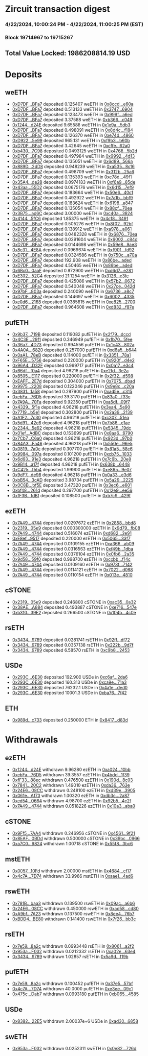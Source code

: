 # Zircuit transaction digest
### 4/22/2024, 10:00:24 PM - 4/22/2024, 11:00:25 PM (EST)
### Block 19714967 to 19715267

## Total Value Locked: 1986208814.19 USD

# Deposits
## weETH
- [0xD7DF...BFa7](https://etherscan.io/address/0xD7DF7E085214743530afF339aFC420c7c720BFa7) deposited 0.125407 weETH in [0x8ccd...e60a](https://etherscan.io/tx/0xD7DF7E085214743530afF339aFC420c7c720BFa7)
- [0xD7DF...BFa7](https://etherscan.io/address/0xD7DF7E085214743530afF339aFC420c7c720BFa7) deposited 0.513133 weETH in [0x3747...6904](https://etherscan.io/tx/0xD7DF7E085214743530afF339aFC420c7c720BFa7)
- [0xD7DF...BFa7](https://etherscan.io/address/0xD7DF7E085214743530afF339aFC420c7c720BFa7) deposited 0.123473 weETH in [0x999f...a6ed](https://etherscan.io/tx/0xD7DF7E085214743530afF339aFC420c7c720BFa7)
- [0xD7DF...BFa7](https://etherscan.io/address/0xD7DF7E085214743530afF339aFC420c7c720BFa7) deposited 3.37588 weETH in [0xb366...c049](https://etherscan.io/tx/0xD7DF7E085214743530afF339aFC420c7c720BFa7)
- [0x1244...d24E](https://etherscan.io/address/0x1244d96845D94B3d1A550110A5C97Ef018F4d24E) deposited 9.65588 weETH in [0x1e9a...5db3](https://etherscan.io/tx/0x1244d96845D94B3d1A550110A5C97Ef018F4d24E)
- [0xD7DF...BFa7](https://etherscan.io/address/0xD7DF7E085214743530afF339aFC420c7c720BFa7) deposited 0.498091 weETH in [0x8d4c...f184](https://etherscan.io/tx/0xD7DF7E085214743530afF339aFC420c7c720BFa7)
- [0xD7DF...BFa7](https://etherscan.io/address/0xD7DF7E085214743530afF339aFC420c7c720BFa7) deposited 0.126370 weETH in [0xe74d...4860](https://etherscan.io/tx/0xD7DF7E085214743530afF339aFC420c7c720BFa7)
- [0xD922...5e99](https://etherscan.io/address/0xD92293dACa6bBeD57F8cb6D498B48eA93e035e99) deposited 965.131 weETH in [0xf9b3...b60b](https://etherscan.io/tx/0xD92293dACa6bBeD57F8cb6D498B48eA93e035e99)
- [0xD7DF...BFa7](https://etherscan.io/address/0xD7DF7E085214743530afF339aFC420c7c720BFa7) deposited 3.42645 weETH in [0xcffe...62a0](https://etherscan.io/tx/0xD7DF7E085214743530afF339aFC420c7c720BFa7)
- [0xb430...7C98](https://etherscan.io/address/0xb430Ed4444F0C8dF64eBe8768208f885FC827C98) deposited 0.0493125 weETH in [0x4768...5b2d](https://etherscan.io/tx/0xb430Ed4444F0C8dF64eBe8768208f885FC827C98)
- [0xD7DF...BFa7](https://etherscan.io/address/0xD7DF7E085214743530afF339aFC420c7c720BFa7) deposited 0.497984 weETH in [0x9992...4d13](https://etherscan.io/tx/0xD7DF7E085214743530afF339aFC420c7c720BFa7)
- [0xD7DF...BFa7](https://etherscan.io/address/0xD7DF7E085214743530afF339aFC420c7c720BFa7) deposited 0.135051 weETH in [0x6d89...566a](https://etherscan.io/tx/0xD7DF7E085214743530afF339aFC420c7c720BFa7)
- [0x889D...2dD8](https://etherscan.io/address/0x889D978aFFaBd1b961Da5e002792366b62C02dD8) deposited 0.948239 weETH in [0xa535...8c16](https://etherscan.io/tx/0x889D978aFFaBd1b961Da5e002792366b62C02dD8)
- [0xD7DF...BFa7](https://etherscan.io/address/0xD7DF7E085214743530afF339aFC420c7c720BFa7) deposited 0.498709 weETH in [0x312b...25a6](https://etherscan.io/tx/0xD7DF7E085214743530afF339aFC420c7c720BFa7)
- [0xD7DF...BFa7](https://etherscan.io/address/0xD7DF7E085214743530afF339aFC420c7c720BFa7) deposited 0.135393 weETH in [0xc78d...49f1](https://etherscan.io/tx/0xD7DF7E085214743530afF339aFC420c7c720BFa7)
- [0x35A4...de28](https://etherscan.io/address/0x35A48e0520c708f67Dd1896e6eb7a4768e41de28) deposited 0.0974183 weETH in [0xf6a9...85de](https://etherscan.io/tx/0x35A48e0520c708f67Dd1896e6eb7a4768e41de28)
- [0x43aa...55D2](https://etherscan.io/address/0x43aa366Ca7Da1806fa84F016Bda8a986739F55D2) deposited 0.0675176 weETH in [0x6d15...7ef9](https://etherscan.io/tx/0x43aa366Ca7Da1806fa84F016Bda8a986739F55D2)
- [0xD7DF...BFa7](https://etherscan.io/address/0xD7DF7E085214743530afF339aFC420c7c720BFa7) deposited 0.183664 weETH in [0x50e6...40c1](https://etherscan.io/tx/0xD7DF7E085214743530afF339aFC420c7c720BFa7)
- [0xD7DF...BFa7](https://etherscan.io/address/0xD7DF7E085214743530afF339aFC420c7c720BFa7) deposited 0.492922 weETH in [0x7a1b...bbf9](https://etherscan.io/tx/0xD7DF7E085214743530afF339aFC420c7c720BFa7)
- [0xD7DF...BFa7](https://etherscan.io/address/0xD7DF7E085214743530afF339aFC420c7c720BFa7) deposited 0.183624 weETH in [0x6198...a847](https://etherscan.io/tx/0xD7DF7E085214743530afF339aFC420c7c720BFa7)
- [0xD7DF...BFa7](https://etherscan.io/address/0xD7DF7E085214743530afF339aFC420c7c720BFa7) deposited 0.135054 weETH in [0x88cf...70ea](https://etherscan.io/tx/0xD7DF7E085214743530afF339aFC420c7c720BFa7)
- [0x3B75...ad6C](https://etherscan.io/address/0x3B7558b32040628a1D00825e76036C164EC0ad6C) deposited 3.00000 weETH in [0xc40a...3824](https://etherscan.io/tx/0x3B7558b32040628a1D00825e76036C164EC0ad6C)
- [0x4144...5fC6](https://etherscan.io/address/0x41443f0F6CB365fAfFf4D10F17d45dB34F9F5fC6) deposited 1.85375 weETH in [0x4c18...3491](https://etherscan.io/tx/0x41443f0F6CB365fAfFf4D10F17d45dB34F9F5fC6)
- [0xD7DF...BFa7](https://etherscan.io/address/0xD7DF7E085214743530afF339aFC420c7c720BFa7) deposited 0.505276 weETH in [0x8f02...92bf](https://etherscan.io/tx/0xD7DF7E085214743530afF339aFC420c7c720BFa7)
- [0xD7DF...BFa7](https://etherscan.io/address/0xD7DF7E085214743530afF339aFC420c7c720BFa7) deposited 0.138912 weETH in [0xa978...a061](https://etherscan.io/tx/0xD7DF7E085214743530afF339aFC420c7c720BFa7)
- [0xD7DF...BFa7](https://etherscan.io/address/0xD7DF7E085214743530afF339aFC420c7c720BFa7) deposited 0.0482328 weETH in [0x6876...70ea](https://etherscan.io/tx/0xD7DF7E085214743530afF339aFC420c7c720BFa7)
- [0xD7DF...BFa7](https://etherscan.io/address/0xD7DF7E085214743530afF339aFC420c7c720BFa7) deposited 0.0291604 weETH in [0x6002...c84d](https://etherscan.io/tx/0xD7DF7E085214743530afF339aFC420c7c720BFa7)
- [0xD7DF...BFa7](https://etherscan.io/address/0xD7DF7E085214743530afF339aFC420c7c720BFa7) deposited 0.0144698 weETH in [0x59e8...9ae3](https://etherscan.io/tx/0xD7DF7E085214743530afF339aFC420c7c720BFa7)
- [0x8c31...4E8A](https://etherscan.io/address/0x8c31c1edb75467350248fFf437f049A8a29C4E8A) deposited 0.0969674 weETH in [0xf901...fd92](https://etherscan.io/tx/0x8c31c1edb75467350248fFf437f049A8a29C4E8A)
- [0xD7DF...BFa7](https://etherscan.io/address/0xD7DF7E085214743530afF339aFC420c7c720BFa7) deposited 0.0324586 weETH in [0x750c...a70a](https://etherscan.io/tx/0xD7DF7E085214743530afF339aFC420c7c720BFa7)
- [0xD7DF...BFa7](https://etherscan.io/address/0xD7DF7E085214743530afF339aFC420c7c720BFa7) deposited 192.908 weETH in [0x86be...aded](https://etherscan.io/tx/0xD7DF7E085214743530afF339aFC420c7c720BFa7)
- [0xD7DF...BFa7](https://etherscan.io/address/0xD7DF7E085214743530afF339aFC420c7c720BFa7) deposited 4.50465 weETH in [0x86be...aded](https://etherscan.io/tx/0xD7DF7E085214743530afF339aFC420c7c720BFa7)
- [0x6Bc0...0aaF](https://etherscan.io/address/0x6Bc0F0c2c168388c0BA751825cFc5DBD8DEf0aaF) deposited 0.872900 weETH in [0xd6d7...e281](https://etherscan.io/tx/0x6Bc0F0c2c168388c0BA751825cFc5DBD8DEf0aaF)
- [0xE302...52C4](https://etherscan.io/address/0xE302B0fd3C0DA272dFa99aBd91b69566C63252C4) deposited 21.1254 weETH in [0x3126...e3fe](https://etherscan.io/tx/0xE302B0fd3C0DA272dFa99aBd91b69566C63252C4)
- [0xD7DF...BFa7](https://etherscan.io/address/0xD7DF7E085214743530afF339aFC420c7c720BFa7) deposited 0.425086 weETH in [0x57b2...0672](https://etherscan.io/tx/0xD7DF7E085214743530afF339aFC420c7c720BFa7)
- [0xD7DF...BFa7](https://etherscan.io/address/0xD7DF7E085214743530afF339aFC420c7c720BFa7) deposited 0.540048 weETH in [0x27ce...042d](https://etherscan.io/tx/0xD7DF7E085214743530afF339aFC420c7c720BFa7)
- [0x97bF...803a](https://etherscan.io/address/0x97bF1A16f366007FACB07da02Df72C5E9ED5803a) deposited 0.240090 weETH in [0x6736...a8c7](https://etherscan.io/tx/0x97bF1A16f366007FACB07da02Df72C5E9ED5803a)
- [0xD7DF...BFa7](https://etherscan.io/address/0xD7DF7E085214743530afF339aFC420c7c720BFa7) deposited 0.144697 weETH in [0x6002...4335](https://etherscan.io/tx/0xD7DF7E085214743530afF339aFC420c7c720BFa7)
- [0xe0d6...2168](https://etherscan.io/address/0xe0d60d1D74618af2A7DFEf5FFc6850fe04352168) deposited 0.0385815 weETH in [0xe825...2700](https://etherscan.io/tx/0xe0d60d1D74618af2A7DFEf5FFc6850fe04352168)
- [0xD7DF...BFa7](https://etherscan.io/address/0xD7DF7E085214743530afF339aFC420c7c720BFa7) deposited 0.964608 weETH in [0xd832...f87e](https://etherscan.io/tx/0xD7DF7E085214743530afF339aFC420c7c720BFa7)
## pufETH
- [0x9b37...719B](https://etherscan.io/address/0x9b378d3C3a4575E29c9F4FAe9F6C46268Ba3719B) deposited 0.119082 pufETH in [0x2f79...dccd](https://etherscan.io/tx/0x9b378d3C3a4575E29c9F4FAe9F6C46268Ba3719B)
- [0x4C3E...29f1](https://etherscan.io/address/0x4C3Ef039566313449E1e608320297f5066CE29f1) deposited 0.346949 pufETH in [0x1b70...5fee](https://etherscan.io/tx/0x4C3Ef039566313449E1e608320297f5066CE29f1)
- [0x36a7...4D73](https://etherscan.io/address/0x36a7c400D2492579E1f2ebC2EC3aFF261aB34D73) deposited 0.994556 pufETH in [0x1c43...802a](https://etherscan.io/tx/0x36a7c400D2492579E1f2ebC2EC3aFF261aB34D73)
- [0x4A0A...6820](https://etherscan.io/address/0x4A0A0Df81b29f3Ac65622c4a8FE861B31E7D6820) deposited 0.257000 pufETH in [0xd6a5...b644](https://etherscan.io/tx/0x4A0A0Df81b29f3Ac65622c4a8FE861B31E7D6820)
- [0x0aA1...78eB](https://etherscan.io/address/0x0aA19E9258072B0A4F532c9bCA8D90d15dEf78eB) deposited 0.114000 pufETH in [0x3351...78a1](https://etherscan.io/tx/0x0aA19E9258072B0A4F532c9bCA8D90d15dEf78eB)
- [0xF65E...5756](https://etherscan.io/address/0xF65Edb945247c17e0B0d4462D57023D14C945756) deposited 0.220000 pufETH in [0x920f...d4e2](https://etherscan.io/tx/0xF65Edb945247c17e0B0d4462D57023D14C945756)
- [0x96A4...D32F](https://etherscan.io/address/0x96A4e8e93f2E4ac4eC9722e5310403C794edD32F) deposited 0.999717 pufETH in [0x0a17...e3c4](https://etherscan.io/tx/0x96A4e8e93f2E4ac4eC9722e5310403C794edD32F)
- [0x66df...f0a4](https://etherscan.io/address/0x66df9947950824eF9834b6590F5ad2D98031f0a4) deposited 4.96218 pufETH in [0xe2fd...3e2a](https://etherscan.io/tx/0x66df9947950824eF9834b6590F5ad2D98031f0a4)
- [0x8505...E117](https://etherscan.io/address/0x85056ebf12F9aaff67c98e8C1cAC33700c2aE117) deposited 0.220000 pufETH in [0x2f32...d598](https://etherscan.io/tx/0x85056ebf12F9aaff67c98e8C1cAC33700c2aE117)
- [0xEAFF...2E7d](https://etherscan.io/address/0xEAFFE55eA5e2eeb79806beC564CC02DEb8F92E7d) deposited 0.304000 pufETH in [0x7075...dbad](https://etherscan.io/tx/0xEAFFE55eA5e2eeb79806beC564CC02DEb8F92E7d)
- [0x9975...2208](https://etherscan.io/address/0x9975ad2B2035Aa176068152f58Fde6a93AA92208) deposited 0.122046 pufETH in [0x9e8c...c20a](https://etherscan.io/tx/0x9975ad2B2035Aa176068152f58Fde6a93AA92208)
- [0x3831...1a58](https://etherscan.io/address/0x3831E229499739E72cfa8E9535d4D53a80dd1a58) deposited 0.287900 pufETH in [0xad5e...c315](https://etherscan.io/tx/0x3831E229499739E72cfa8E9535d4D53a80dd1a58)
- [0xebFa...76D5](https://etherscan.io/address/0xebFaCf4e0ED2388985144a0708facf5b606e76D5) deposited 39.3170 pufETH in [0x83a0...f33c](https://etherscan.io/tx/0xebFaCf4e0ED2388985144a0708facf5b606e76D5)
- [0x7A9A...70Fa](https://etherscan.io/address/0x7A9A9f11dA3b4B42da958e9f950eF2c27C9b70Fa) deposited 9.92350 pufETH in [0xa5df...09f7](https://etherscan.io/tx/0x7A9A9f11dA3b4B42da958e9f950eF2c27C9b70Fa)
- [0x4329...5f1e](https://etherscan.io/address/0x432929cDE6582EbFdA6DA5df8514178Ac2755f1e) deposited 4.96218 pufETH in [0x3ea4...5e90](https://etherscan.io/tx/0x432929cDE6582EbFdA6DA5df8514178Ac2755f1e)
- [0x7719...b5e1](https://etherscan.io/address/0x771968543C0b3CEC001EAe1F855F692a63FCb5e1) deposited 0.302800 pufETH in [0x2a39...2139](https://etherscan.io/tx/0x771968543C0b3CEC001EAe1F855F692a63FCb5e1)
- [0xA1F2...7c30](https://etherscan.io/address/0xA1F293A98f4661C4a698623d910DD7B05b297c30) deposited 4.96218 pufETH in [0xc307...51ea](https://etherscan.io/tx/0xA1F293A98f4661C4a698623d910DD7B05b297c30)
- [0x5d91...42c6](https://etherscan.io/address/0x5d912C48C453fa3aAd145d81C734047D29BD42c6) deposited 4.96218 pufETH in [0x7b86...e1ae](https://etherscan.io/tx/0x5d912C48C453fa3aAd145d81C734047D29BD42c6)
- [0x2344...5e92](https://etherscan.io/address/0x2344DF127Bbe2fD8e2C68b10F14843a8EDe35e92) deposited 4.96218 pufETH in [0x5345...19dc](https://etherscan.io/tx/0x2344DF127Bbe2fD8e2C68b10F14843a8EDe35e92)
- [0x01ef...AdBC](https://etherscan.io/address/0x01ef1C20CDA94CA5c99856A2b10A7CFd7BEDAdBC) deposited 0.153699 pufETH in [0x8aa6...9790](https://etherscan.io/tx/0x01ef1C20CDA94CA5c99856A2b10A7CFd7BEDAdBC)
- [0x7Cb7...C6a0](https://etherscan.io/address/0x7Cb72F195dB5b24e0C7d477c499853286c85C6a0) deposited 4.96218 pufETH in [0x923d...97b0](https://etherscan.io/tx/0x7Cb72F195dB5b24e0C7d477c499853286c85C6a0)
- [0x84A3...Fa46](https://etherscan.io/address/0x84A3ca5B5Ef5B61dF92664728738b37A4Ca7Fa46) deposited 4.96218 pufETH in [0x550e...96e5](https://etherscan.io/tx/0x84A3ca5B5Ef5B61dF92664728738b37A4Ca7Fa46)
- [0x0819...7a0c](https://etherscan.io/address/0x081958dCCC43fBDbc0521856381B72890C677a0c) deposited 0.307700 pufETH in [0x81a5...58c6](https://etherscan.io/tx/0x081958dCCC43fBDbc0521856381B72890C677a0c)
- [0x9984...097a](https://etherscan.io/address/0x99840d11f5B80d90ea9b70696A3F3f47eeD0097a) deposited 0.101200 pufETH in [0xcb75...1033](https://etherscan.io/tx/0x99840d11f5B80d90ea9b70696A3F3f47eeD0097a)
- [0x6d63...91e3](https://etherscan.io/address/0x6d63357171dabD25cD8503A2Fc97AC0a0bB491e3) deposited 4.96218 pufETH in [0x7c6b...20e8](https://etherscan.io/tx/0x6d63357171dabD25cD8503A2Fc97AC0a0bB491e3)
- [0x9B14...a17f](https://etherscan.io/address/0x9B140f0cF69b47627948b97c0a9b62fDCaEDa17f) deposited 4.96218 pufETH in [0x638b...6448](https://etherscan.io/tx/0x9B140f0cF69b47627948b97c0a9b62fDCaEDa17f)
- [0xC425...f5b4](https://etherscan.io/address/0xC425022d03D82c9b0798955c515beEb85832f5b4) deposited 1.99900 pufETH in [0xe865...9e07](https://etherscan.io/tx/0xC425022d03D82c9b0798955c515beEb85832f5b4)
- [0x9dF7...de98](https://etherscan.io/address/0x9dF7eE75E047a0971cdB0D0DB0c0dEe574b6de98) deposited 4.96218 pufETH in [0x0a33...e3d6](https://etherscan.io/tx/0x9dF7eE75E047a0971cdB0D0DB0c0dEe574b6de98)
- [0xbB54...3cAD](https://etherscan.io/address/0xbB54335553381eEb065e90F14CfeE1487f263cAD) deposited 3.98734 pufETH in [0x5a29...2225](https://etherscan.io/tx/0xbB54335553381eEb065e90F14CfeE1487f263cAD)
- [0x0C8B...bf5E](https://etherscan.io/address/0x0C8B25f36Da6561a1412FD4Ffa18DFEEd04fbf5E) deposited 3.47320 pufETH in [0x3ec6...e601](https://etherscan.io/tx/0x0C8B25f36Da6561a1412FD4Ffa18DFEEd04fbf5E)
- [0xbf48...261d](https://etherscan.io/address/0xbf48065f1dF6db8cF556b3718fF8c1B8BB3a261d) deposited 0.297700 pufETH in [0x12e9...ee56](https://etherscan.io/tx/0xbf48065f1dF6db8cF556b3718fF8c1B8BB3a261d)
- [0xfF3B...fdBf](https://etherscan.io/address/0xfF3B3d0bAf7D2290b00440fbD8a519Dd496dfdBf) deposited 0.108500 pufETH in [0xb7c9...429f](https://etherscan.io/tx/0xfF3B3d0bAf7D2290b00440fbD8a519Dd496dfdBf)
## ezETH
- [0x7A49...4744](https://etherscan.io/address/0x7A493Be5c2ce014cD049Bf178a1ac0Db1B434744) deposited 0.0297672 ezETH in [0x2858...bbd8](https://etherscan.io/tx/0x7A493Be5c2ce014cD049Bf178a1ac0Db1B434744)
- [0x2319...05e9](https://etherscan.io/address/0x2319687e45a051E2b375f23301274DA9019205e9) deposited 0.000300000 ezETH in [0x9d79...fb08](https://etherscan.io/tx/0x2319687e45a051E2b375f23301274DA9019205e9)
- [0x7A49...4744](https://etherscan.io/address/0x7A493Be5c2ce014cD049Bf178a1ac0Db1B434744) deposited 0.516074 ezETH in [0xd682...2e91](https://etherscan.io/tx/0x7A493Be5c2ce014cD049Bf178a1ac0Db1B434744)
- [0xE8ef...9517](https://etherscan.io/address/0xE8ef2D726b3551F531097210836eD13380239517) deposited 0.220000 ezETH in [0x5065...33f7](https://etherscan.io/tx/0xE8ef2D726b3551F531097210836eD13380239517)
- [0x7A49...4744](https://etherscan.io/address/0x7A493Be5c2ce014cD049Bf178a1ac0Db1B434744) deposited 0.0109155 ezETH in [0xa366...ab09](https://etherscan.io/tx/0x7A493Be5c2ce014cD049Bf178a1ac0Db1B434744)
- [0x7A49...4744](https://etherscan.io/address/0x7A493Be5c2ce014cD049Bf178a1ac0Db1B434744) deposited 0.0316563 ezETH in [0xf49b...1dba](https://etherscan.io/tx/0x7A493Be5c2ce014cD049Bf178a1ac0Db1B434744)
- [0x7A49...4744](https://etherscan.io/address/0x7A493Be5c2ce014cD049Bf178a1ac0Db1B434744) deposited 0.0376104 ezETH in [0x0fb6...2a35](https://etherscan.io/tx/0x7A493Be5c2ce014cD049Bf178a1ac0Db1B434744)
- [0x9d58...59f0](https://etherscan.io/address/0x9d58D6e5e95f32c356917D2F05Da9AE93Ce259f0) deposited 0.998700 ezETH in [0xccbb...f14c](https://etherscan.io/tx/0x9d58D6e5e95f32c356917D2F05Da9AE93Ce259f0)
- [0x7A49...4744](https://etherscan.io/address/0x7A493Be5c2ce014cD049Bf178a1ac0Db1B434744) deposited 0.0109160 ezETH in [0x973f...7142](https://etherscan.io/tx/0x7A493Be5c2ce014cD049Bf178a1ac0Db1B434744)
- [0x7A49...4744](https://etherscan.io/address/0x7A493Be5c2ce014cD049Bf178a1ac0Db1B434744) deposited 0.0114121 ezETH in [0x7022...d068](https://etherscan.io/tx/0x7A493Be5c2ce014cD049Bf178a1ac0Db1B434744)
- [0x7A49...4744](https://etherscan.io/address/0x7A493Be5c2ce014cD049Bf178a1ac0Db1B434744) deposited 0.0110154 ezETH in [0x013e...4810](https://etherscan.io/tx/0x7A493Be5c2ce014cD049Bf178a1ac0Db1B434744)
## cSTONE
- [0x2319...05e9](https://etherscan.io/address/0x2319687e45a051E2b375f23301274DA9019205e9) deposited 0.246800 cSTONE in [0xac35...0a32](https://etherscan.io/tx/0x2319687e45a051E2b375f23301274DA9019205e9)
- [0x38AE...A884](https://etherscan.io/address/0x38AEE5584c02fd0dAB4F92D6F015Ec3B3849A884) deposited 0.493887 cSTONE in [0xe716...547e](https://etherscan.io/tx/0x38AEE5584c02fd0dAB4F92D6F015Ec3B3849A884)
- [0xb310...39E2](https://etherscan.io/address/0xb310b6d6e3Bb06848d428b56552344445e6539E2) deposited 0.266500 cSTONE in [0x104b...4c0e](https://etherscan.io/tx/0xb310b6d6e3Bb06848d428b56552344445e6539E2)
## rsETH
- [0x3434...9789](https://etherscan.io/address/0x34349c5569e7B846c3558961552D2202760A9789) deposited 0.0281741 rsETH in [0x92ff...df72](https://etherscan.io/tx/0x34349c5569e7B846c3558961552D2202760A9789)
- [0x3434...9789](https://etherscan.io/address/0x34349c5569e7B846c3558961552D2202760A9789) deposited 0.0357138 rsETH in [0x222b...9d7f](https://etherscan.io/tx/0x34349c5569e7B846c3558961552D2202760A9789)
- [0x3434...9789](https://etherscan.io/address/0x34349c5569e7B846c3558961552D2202760A9789) deposited 6.58570 rsETH in [0xc9b8...2453](https://etherscan.io/tx/0x34349c5569e7B846c3558961552D2202760A9789)
## USDe
- [0x293C...6E30](https://etherscan.io/address/0x293C6937D8D82e05B01335F7B33FBA0c8e256E30) deposited 192.900 USDe in [0xc6af...2da6](https://etherscan.io/tx/0x293C6937D8D82e05B01335F7B33FBA0c8e256E30)
- [0x293C...6E30](https://etherscan.io/address/0x293C6937D8D82e05B01335F7B33FBA0c8e256E30) deposited 160.313 USDe in [0xca9e...71a3](https://etherscan.io/tx/0x293C6937D8D82e05B01335F7B33FBA0c8e256E30)
- [0x293C...6E30](https://etherscan.io/address/0x293C6937D8D82e05B01335F7B33FBA0c8e256E30) deposited 76232.1 USDe in [0x4a1e...ded0](https://etherscan.io/tx/0x293C6937D8D82e05B01335F7B33FBA0c8e256E30)
- [0x293C...6E30](https://etherscan.io/address/0x293C6937D8D82e05B01335F7B33FBA0c8e256E30) deposited 10001.3 USDe in [0xba76...7f42](https://etherscan.io/tx/0x293C6937D8D82e05B01335F7B33FBA0c8e256E30)
## ETH
- [0x989d...c733](https://etherscan.io/address/0x989d8f7e5d9aE6957aAc6a987613d728E6A4c733) deposited 0.250000 ETH in [0x8417...d83d](https://etherscan.io/tx/0x989d8f7e5d9aE6957aAc6a987613d728E6A4c733)
# Withdrawals
## ezETH
- [0x1244...d24E](https://etherscan.io/address/0x1244d96845D94B3d1A550110A5C97Ef018F4d24E) withdrawn 9.96280 ezETH in [0xa024...10bb](https://etherscan.io/tx/0x1244d96845D94B3d1A550110A5C97Ef018F4d24E)
- [0xebFa...76D5](https://etherscan.io/address/0xebFaCf4e0ED2388985144a0708facf5b606e76D5) withdrawn 39.3557 ezETH in [0x4bdd...1f39](https://etherscan.io/tx/0xebFaCf4e0ED2388985144a0708facf5b606e76D5)
- [0xfF33...88ec](https://etherscan.io/address/0xfF33ce637ABd5B8a27744a1BBFc654EA1d5888ec) withdrawn 0.476500 ezETH in [0x190d...8c03](https://etherscan.io/tx/0xfF33ce637ABd5B8a27744a1BBFc654EA1d5888ec)
- [0x7841...20C2](https://etherscan.io/address/0x7841708EE45e96464bbd5Ec53f2f0b5671e720C2) withdrawn 1.49010 ezETH in [0xda36...763e](https://etherscan.io/tx/0x7841708EE45e96464bbd5Ec53f2f0b5671e720C2)
- [0x24E6...08CC](https://etherscan.io/address/0x24E68d00c42363e4f6D3644ACCBF4aF29e7108CC) withdrawn 0.248100 ezETH in [0xd39e...3905](https://etherscan.io/tx/0x24E68d00c42363e4f6D3644ACCBF4aF29e7108CC)
- [0x061e...Af73](https://etherscan.io/address/0x061e4739D353d3965d0A6581185efb7e7492Af73) withdrawn 1.00320 ezETH in [0xdb3c...2a87](https://etherscan.io/tx/0x061e4739D353d3965d0A6581185efb7e7492Af73)
- [0xed54...0664](https://etherscan.io/address/0xed54b39018461e3B9b3313c775b0Cf1Ee3730664) withdrawn 4.98700 ezETH in [0x92b5...4c2f](https://etherscan.io/tx/0xed54b39018461e3B9b3313c775b0Cf1Ee3730664)
- [0x7A49...4744](https://etherscan.io/address/0x7A493Be5c2ce014cD049Bf178a1ac0Db1B434744) withdrawn 0.0518226 ezETH in [0x10a3...aba0](https://etherscan.io/tx/0x7A493Be5c2ce014cD049Bf178a1ac0Db1B434744)
## cSTONE
- [0x9Ff5...7AA4](https://etherscan.io/address/0x9Ff5cFeFe1650209a783B9cF6949dCd23fc47AA4) withdrawn 0.246956 cSTONE in [0x4561...9f21](https://etherscan.io/tx/0x9Ff5cFeFe1650209a783B9cF6949dCd23fc47AA4)
- [0x8EAF...0BDd](https://etherscan.io/address/0x8EAFDD38AC1d463Bdc8aB4471E7Ce4FdAC3C0BDd) withdrawn 0.500000 cSTONE in [0x39bc...0966](https://etherscan.io/tx/0x8EAFDD38AC1d463Bdc8aB4471E7Ce4FdAC3C0BDd)
- [0xa7C0...9824](https://etherscan.io/address/0xa7C00D7aE390578c4c6c40B7B47bbE5EE54b9824) withdrawn 1.00718 cSTONE in [0x55f8...3bc6](https://etherscan.io/tx/0xa7C00D7aE390578c4c6c40B7B47bbE5EE54b9824)
## mstETH
- [0x0057...10Fd](https://etherscan.io/address/0x0057d39E9A154FcA84892721bc34c46689F810Fd) withdrawn 2.00000 mstETH in [0x4684...cf17](https://etherscan.io/tx/0x0057d39E9A154FcA84892721bc34c46689F810Fd)
- [0x4c7A...7D74](https://etherscan.io/address/0x4c7A992f0fAB3d39f586e06dBee3F925dE147D74) withdrawn 33.9966 mstETH in [0xaae1...4ad6](https://etherscan.io/tx/0x4c7A992f0fAB3d39f586e06dBee3F925dE147D74)
## rswETH
- [0x781B...baa3](https://etherscan.io/address/0x781BEC1bff1B54b8F51e04D1b238Aa127D42baa3) withdrawn 0.139500 rswETH in [0x09ac...a6b6](https://etherscan.io/tx/0x781BEC1bff1B54b8F51e04D1b238Aa127D42baa3)
- [0x24E6...08CC](https://etherscan.io/address/0x24E68d00c42363e4f6D3644ACCBF4aF29e7108CC) withdrawn 0.450000 rswETH in [0xad58...cd80](https://etherscan.io/tx/0x24E68d00c42363e4f6D3644ACCBF4aF29e7108CC)
- [0xA9bf...7A23](https://etherscan.io/address/0xA9bfCe6CC20b6edE825E64142F2F97E024CF7A23) withdrawn 0.137500 rswETH in [0x8ee4...76b7](https://etherscan.io/tx/0xA9bfCe6CC20b6edE825E64142F2F97E024CF7A23)
- [0xBDD4...BE80](https://etherscan.io/address/0xBDD4bec6B9753b5610b8004EE93aAc879FE8BE80) withdrawn 0.141400 rswETH in [0x7f26...bb3c](https://etherscan.io/tx/0xBDD4bec6B9753b5610b8004EE93aAc879FE8BE80)
## rsETH
- [0x7e59...8a2c](https://etherscan.io/address/0x7e59c2E03a87Cf422B862bCe00cc76AB2C4E8a2c) withdrawn 0.0993448 rsETH in [0x8061...a2f2](https://etherscan.io/tx/0x7e59c2E03a87Cf422B862bCe00cc76AB2C4E8a2c)
- [0x953a...F032](https://etherscan.io/address/0x953a5F597Ce881Ea487403775410aaEf53dDF032) withdrawn 0.0212332 rsETH in [0xa02e...63e4](https://etherscan.io/tx/0x953a5F597Ce881Ea487403775410aaEf53dDF032)
- [0x3434...9789](https://etherscan.io/address/0x34349c5569e7B846c3558961552D2202760A9789) withdrawn 1.02857 rsETH in [0x5a9d...f19b](https://etherscan.io/tx/0x34349c5569e7B846c3558961552D2202760A9789)
## pufETH
- [0x7e59...8a2c](https://etherscan.io/address/0x7e59c2E03a87Cf422B862bCe00cc76AB2C4E8a2c) withdrawn 0.100452 pufETH in [0x37e5...57bf](https://etherscan.io/tx/0x7e59c2E03a87Cf422B862bCe00cc76AB2C4E8a2c)
- [0x4c7A...7D74](https://etherscan.io/address/0x4c7A992f0fAB3d39f586e06dBee3F925dE147D74) withdrawn 40.0000 pufETH in [0xe3ee...09c1](https://etherscan.io/tx/0x4c7A992f0fAB3d39f586e06dBee3F925dE147D74)
- [0x475c...Dab7](https://etherscan.io/address/0x475ce2c6C65D8eB609B2a5EA05DCBaC728B5Dab7) withdrawn 0.0993180 pufETH in [0xb065...4585](https://etherscan.io/tx/0x475ce2c6C65D8eB609B2a5EA05DCBaC728B5Dab7)
## USDe
- [0x8382...22E5](https://etherscan.io/address/0x8382BE3C1F0C4e5179fb28b11Ec0D15910EF22E5) withdrawn 2.00037e+6 USDe in [0xad30...6858](https://etherscan.io/tx/0x8382BE3C1F0C4e5179fb28b11Ec0D15910EF22E5)
## swETH
- [0x953a...F032](https://etherscan.io/address/0x953a5F597Ce881Ea487403775410aaEf53dDF032) withdrawn 0.0252311 swETH in [0x0e82...726d](https://etherscan.io/tx/0x953a5F597Ce881Ea487403775410aaEf53dDF032)
